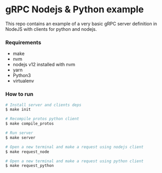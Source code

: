 # gRPC Nodejs & Python example

This repo contains an example of a very basic gRPC server definition in NodeJS with clients for python and nodejs.

### Requirements

- make
- nvm
- nodejs v12 installed with nvm
- yarn
- Python3
- virtualenv

### How to run

```bash
# Install server and clients deps
$ make init

# Recompile protos python client
$ make compile_protos

# Run server
$ make server

# Open a new terminal and make a request using nodejs client
$ make request_node

# Open a new terminal and make a request using python client
$ make request_python
```
